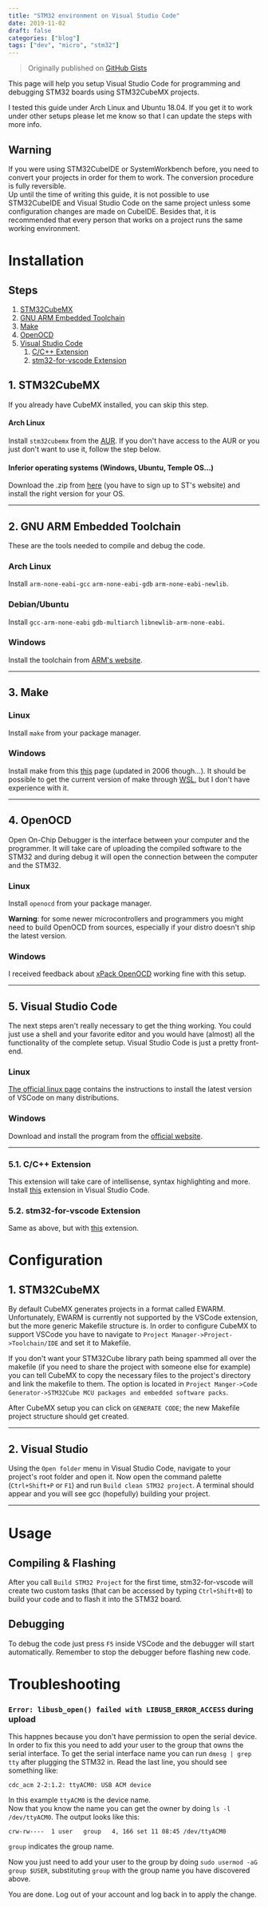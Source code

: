 ```yaml
---
title: "STM32 environment on Visual Studio Code"
date: 2019-11-02
draft: false
categories: ["blog"]
tags: ["dev", "micro", "stm32"]
---
```


> Originally published on [GitHub Gists](https://gist.github.com/Bonnee/393c4be25d2e8620d9ec406073940d3a)

This page will help you setup Visual Studio Code for programming and debugging STM32 boards using STM32CubeMX projects.

I tested this guide under Arch Linux and Ubuntu 18.04. If you get it to work under other setups please let me know so that I can update the steps with more info.

## Warning
If you were using STM32CubeIDE or SystemWorkbench before, you need to convert your projects in order for them to work. The conversion procedure is fully reversible.<br/>
Up until the time of writing this guide, it is not possible to use STM32CubeIDE and Visual Studio Code on the same project unless some configuration changes are made on CubeIDE. 
Besides that, it is recommended that every person that works on a project runs the same working environment.

# Installation

## Steps
1. [STM32CubeMX](#1-stm32cubemx)
2. [GNU ARM Embedded Toolchain](#2-gnu-arm-embedded-toolchain)
3. [Make](#3-make)
4. [OpenOCD](#4-openocd)
5. [Visual Studio Code](#5-visual-studio-code)
    1. [C/C++ Extension](#51-cc-extension)
    2. [stm32-for-vscode Extension](#52-stm32-for-vscode-extension)

## 1. STM32CubeMX
If you already have CubeMX installed, you can skip this step.
#### Arch Linux
Install `stm32cubemx` from the [AUR](https://wiki.archlinux.org/index.php/Arch_User_Repository). If you don't have access to the AUR or you just don't want to use it, follow the step below.
#### Inferior operating systems (Windows, Ubuntu, Temple OS...)
Download the .zip from [here](https://www.st.com/en/development-tools/stm32cubemx.html) (you have to sign up to ST's website) and install the right version for your OS.

---

## 2. GNU ARM Embedded Toolchain
These are the tools needed to compile and debug the code.
### Arch Linux
Install `arm-none-eabi-gcc` `arm-none-eabi-gdb` `arm-none-eabi-newlib`.
### Debian/Ubuntu
Install `gcc-arm-none-eabi` `gdb-multiarch` `libnewlib-arm-none-eabi`.
### Windows
Install the toolchain from [ARM's website](https://developer.arm.com/tools-and-software/open-source-software/developer-tools/gnu-toolchain/gnu-rm/downloads).

---

## 3. Make
### Linux
Install `make` from your package manager.
### Windows
Install make from this [this](http://gnuwin32.sourceforge.net/packages/make.htm) page (updated in 2006 though...). 
It should be possible to get the current version of make through [WSL](https://en.wikipedia.org/wiki/Windows_Subsystem_for_Linux), but I don't have experience with it.

---

## 4. OpenOCD
Open On-Chip Debugger is the interface between your computer and the programmer. It will take care of uploading the compiled software to the STM32 and during debug it will open the connection between the computer and the STM32.<br/>
### Linux
Install `openocd` from your package manager.

**Warning**: for some newer microcontrollers and programmers you might need to build OpenOCD from sources, especially if your distro doesn't ship the latest version.
### Windows
I received feedback about [xPack OpenOCD](https://xpack.github.io/openocd/install/) working fine with this setup.

---

## 5. Visual Studio Code
The next steps aren't really necessary to get the thing working. You could just use a shell and your favorite editor and you would have (almost) all the functionality of the complete setup. Visual Studio Code is just a pretty front-end.
### Linux
[The official linux page](https://code.visualstudio.com/docs/setup/linux) contains the instructions to install the latest version of VSCode on many distributions.
### Windows
Download and install the program from the [official website](https://code.visualstudio.com/).

---

### 5.1. C/C++ Extension
This extension will take care of intellisense, syntax highlighting and more.<br/>
Install [this](https://marketplace.visualstudio.com/items?itemName=ms-vscode.cpptools) extension in Visual Studio Code.
### 5.2. stm32-for-vscode Extension
Same as above, but with [this](https://marketplace.visualstudio.com/items?itemName=bmd.stm32-for-vscode) extension. 

# Configuration
## 1. STM32CubeMX
By default CubeMX generates projects in a format called EWARM. Unfortunately, EWARM is currently not supported by the VSCode extension, but the more generic Makefile structure is. In order to configure CubeMX to support VSCode you have to navigate to `Project Manager->Project->Toolchain/IDE` and set it to Makefile.

If you don't want your STM32Cube library path being spammed all over the makefile (if you need to share the project with someone else for example) you can tell CubeMX to copy the necessary files to the project's directory and link the makefile to them. The option is located in `Project Manger->Code Generator->STM32Cube MCU packages and embedded software packs`.

After CubeMX setup you can click on `GENERATE CODE`; the new Makefile project structure should get created.

---

## 2. Visual Studio
Using the `Open folder` menu in Visual Studio Code, navigate to your project's root folder and open it.
Now open the command palette (`Ctrl+Shift+P` or `F1`) and run `Build clean STM32 project`. A terminal should appear and you will see gcc (hopefully) building your project.

---

# Usage
## Compiling & Flashing
After you call `Build STM32 Project` for the first time, stm32-for-vscode will create two custom tasks (that can be accessed by typing `Ctrl+Shift+B`) to build your code and to flash it into the STM32 board.

## Debugging
To debug the code just press `F5` inside VSCode and the debugger will start automatically. Remember to stop the debugger before flashing new code.

# Troubleshooting
### `Error: libusb_open() failed with LIBUSB_ERROR_ACCESS` during upload
This happnes because you don't have permission to open the serial device. In order to fix this you need to add your user to the group that owns the serial interface. To get the serial interface name you can run `dmesg | grep tty` after plugging the STM32 in. Read the last line, you should see something like:
```
cdc_acm 2-2:1.2: ttyACM0: USB ACM device
```
In this example `ttyACM0` is the device name.<br/>
Now that you know the name you can get the owner by doing `ls -l /dev/ttyACM0`. The output looks like this:
```
crw-rw----  1 user   group   4, 166 set 11 08:45 /dev/ttyACM0
```
`group` indicates the group name.

Now you just need to add your user to the group by doing `sudo usermod -aG group $USER`, substituting `group` with the group name you have discovered above.

You are done. Log out of your account and log back in to apply the change.
